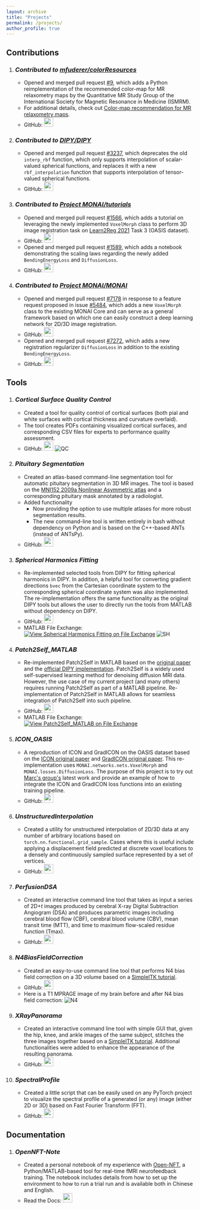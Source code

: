 ```yaml
---
layout: archive
title: "Projects"
permalink: /projects/
author_profile: true
---
```



Contributions
-------------

1. ### *Contributed to [mfuderer/colorResources](https://github.com/mfuderer/colorResources)*
    *  Opened and merged pull request [#9](https://github.com/mfuderer/colorResources/pull/9), 
       which adds a Python reimplementation of the recommended color-map for MR relaxometry maps 
       by the Quantitative MR Study Group of the International Society for Magnetic Resonance in Medicine (ISMRM).
    *  For additional details, check out [Color-map recommendation for MR relaxometry maps](https://onlinelibrary.wiley.com/doi/10.1002/mrm.30290).
    *  GitHub: [<img src="/images/github-mark.png" width="25"/>](https://github.com/mfuderer/colorResources/blob/main/exampleUse.py)

2. ### *Contributed to [DIPY/DIPY](https://github.com/dipy/dipy)*
    *  Opened and merged pull request [#3237](https://github.com/dipy/dipy/pull/3237), 
       which deprecates the old `interp_rbf` function, which only supports interpolation of scalar-valued spherical functions,
       and replaces it with a new `rbf_interpolation` function that supports interpolation of tensor-valued spherical functions.
    *  GitHub: [<img src="/images/github-mark.png" width="25"/>](https://github.com/dipy/dipy/blob/master/dipy/core/interpolation.pyx)

3. ### *Contributed to [Project MONAI/tutorials](https://github.com/Project-MONAI/tutorials)*
    *  Opened and merged pull request [#1566](https://github.com/Project-MONAI/tutorials/pull/1566), 
       which adds a tutorial on leveraging the newly implemented `VoxelMorph` class 
       to perform 3D image registration task on [Learn2Reg 2021](https://learn2reg.grand-challenge.org/Learn2Reg2021/) 
       Task 3 (OASIS dataset).
    *  GitHub: [<img src="/images/github-mark.png" width="25"/>](https://github.com/Project-MONAI/tutorials/blob/main/3d_registration/learn2reg_oasis_unpaired_brain_mr.ipynb)
    *  Opened and merged pull request [#1589](https://github.com/Project-MONAI/tutorials/pull/1589), 
       which adds a notebook demonstrating the scaling laws 
       regarding the newly added `BendingEnergyLoss` and `DiffusionLoss`.
    *  GitHub: [<img src="/images/github-mark.png" width="25"/>](https://github.com/Project-MONAI/tutorials/blob/main/modules/bending_energy_diffusion_loss_notes.ipynb)

4. ### *Contributed to [Project MONAI/MONAI](https://github.com/Project-MONAI/MONAI)*
    *  Opened and merged pull request [#7178](https://github.com/Project-MONAI/MONAI/pull/7178)
       in response to a feature request proposed in issue [#5484](https://github.com/Project-MONAI/MONAI/issues/5484),
       which adds a new `VoxelMorph` class to the existing MONAI Core and can serve as a general framework 
       based on which one can easily construct a deep learning network for 2D/3D image registration.
    *  GitHub: [<img src="/images/github-mark.png" width="25"/>](https://github.com/Project-MONAI/MONAI/blob/dev/monai/networks/nets/voxelmorph.py)
    *  Opened and merged pull request [#7272](https://github.com/Project-MONAI/MONAI/pull/7272), 
       which adds a new registration regularizer `DiffusionLoss` in addition to the existing `BendingEnergyLoss`.
    *  GitHub: [<img src="/images/github-mark.png" width="25"/>](https://github.com/Project-MONAI/MONAI/blob/dev/monai/losses/deform.py)

Tools
-----

1. ### *Cortical Surface Quality Control*
    *  Created a tool for quality control of cortical surfaces (both pial and white surfaces with cortical thickness and curvature overlaid).
    *  The tool creates PDFs containing visualized cortical surfaces, and corresponding CSV files for experts to performance quality assessment.
    *  GitHub: [<img src="/images/github-mark.png" width="25"/>](https://github.com/kvttt/Cortical_Surface_QC)
    ![QC](/images/QC.png)

2. ### *Pituitary Segmentation*
    *  Created an atlas-based command-line segmentation tool for automatic pituitary segmentation in 3D MR images. 
       The tool is based on the [MNI152 2009a Nonlinear Asymmetric atlas](https://www.bic.mni.mcgill.ca/ServicesAtlases/ICBM152NLin2009)
       and a corresponding pituitary mask annotated by a radiologist.
    *  Added functionality
        *  Now providing the option to use multiple atlases for more robust segmentation results. 
        *  The new command-line tool is written entirely in bash without dependency on Python and is based on the C++-based ANTs (instead of ANTsPy).
    *  GitHub: [<img src="/images/github-mark.png" width="25"/>](https://github.com/kvttt/Pituitary_Segmentation)

3. ### *Spherical Harmonics Fitting*
    *  Re-implemented selected tools from DIPY for fitting spherical harmonics in DIPY.
       In addition, a helpful tool for converting gradient directions `bvec` from the 
       Cartesian coordinate system to the corresponding spherical coordinate system was also implemented.
       The re-implementation offers the same functionality as the original DIPY tools 
       but allows the user to directly run the tools from MATLAB without dependency on DIPY.
    *  GitHub: [<img src="/images/github-mark.png" width="25"/>](https://github.com/kvttt/Spherical-Harmonics-Fitting)
    *  MATLAB File Exchange: [![View Spherical Harmonics Fitting on File Exchange](https://www.mathworks.com/matlabcentral/images/matlab-file-exchange.svg)](https://www.mathworks.com/matlabcentral/fileexchange/168591-spherical-harmonics-fitting)
    ![SH](/images/SH.jpg)

4. ### *Patch2Self_MATLAB*
    *  Re-implemented Patch2Self in MATLAB based on the [original paper](https://arxiv.org/abs/2011.01355) 
       and the [official DIPY implementation](https://github.com/dipy/dipy/blob/master/dipy/denoise/patch2self.py). 
       Patch2Self is a widely used self-supervised learning method for denoising diffusion MRI data. 
       However, the use case of my current project (and many others) requires running Patch2Self as part of a MATLAB pipeline.
       Re-implementation of Patch2Self in MATLAB allows for seamless integration of Patch2Self into such pipeline.
    *  GitHub: [<img src="/images/github-mark.png" width="25"/>](https://github.com/kvttt/Patch2Self_MATLAB)
    *  MATLAB File Exchange: [![View Patch2Self_MATLAB on File Exchange](https://www.mathworks.com/matlabcentral/images/matlab-file-exchange.svg)](https://www.mathworks.com/matlabcentral/fileexchange/168596-patch2self_matlab)

5. ### *ICON_OASIS*
    *  A reproduction of ICON and GradICON on the OASIS dataset 
       based on the [ICON original paper](https://arxiv.org/abs/2105.04459) and [GradICON original paper](https://arxiv.org/abs/2206.05897). 
       This re-implementation uses `MONAI.networks.nets.VoxelMorph` and `MONAI.losses.DiffusionLoss`. 
       The purpose of this project is to try out [Marc's group's](https://biag.cs.unc.edu/author/marc-niethammer/) latest work 
       and provide an example of how to integrate the ICON and GradICON loss functions into an existing training pipeline.
    *  GitHub: [<img src="/images/github-mark.png" width="25"/>](https://github.com/kvttt/ICON_OASIS)

6. ### *UnstructuredInterpolation*
    *  Created a utility for unstructured interpolation of 2D/3D data 
       at any number of arbitrary locations based on `torch.nn.functional.grid_sample`. 
       Cases where this is useful include applying a displacement field 
       predicted at discrete voxel locations to a densely and continuously sampled surface 
       represented by a set of vertices.
    * GitHub: [<img src="/images/github-mark.png" width="25"/>](https://github.com/kvttt/UnstructuredInterpolation)

7. ### *PerfusionDSA*
    *  Created an interactive command line tool that takes as input a series of 2D$+t$ images 
       produced by cerebral X-ray Digital Subtraction Angiogram (DSA) and produces parametric images 
       including cerebral blood flow (CBF), cerebral blood volume (CBV), mean transit time (MTT), 
       and time to maximum flow-scaled residue function (Tmax).
    *  GitHub: [<img src="/images/github-mark.png" width="25"/>](https://github.com/kvttt/PerfusionDSA)

8. ### *N4BiasFieldCorrection*
    *  Created an easy-to-use command line tool that performs N4 bias field correction on a 3D volume 
       based on a [SimpleITK tutorial](https://simpleitk.readthedocs.io/en/master/link_N4BiasFieldCorrection_docs.html).
    *  GitHub: [<img src="/images/github-mark.png" width="25"/>](https://github.com/kvttt/N4BiasFieldCorrection)
    *  Here is a T1 MPRAGE image of my brain before and after N4 bias field correction:
    ![N4](/images/N4.png)

9. ### *XRayPanorama*
    *  Created an interactive command line tool with simple GUI that, 
       given the hip, knee, and ankle images of the same subject, 
       stitches the three images together based on a [SimpleITK tutorial](https://github.com/SimpleITK/TUTORIAL/blob/main/07_registration_application.ipynb). 
       Additional functionalities were added to enhance the appearance of the resulting panorama.
    *  GitHub: [<img src="/images/github-mark.png" width="25"/>](https://github.com/kvttt/XRayPanorama)

10. ### *SpectralProfile*
     *  Created a little script that can be easily used on any PyTorch project to visualize the spectral profile 
        of a generated (or any) image (either 2D or 3D) based on Fast Fourier Transform (FFT).
     *  GitHub: [<img src="/images/github-mark.png" width="25"/>](https://github.com/kvttt/SpectralProfile)


Documentation
-------------

1. ### *OpenNFT-Note*
    *  Created a personal notebook of my experience with [Open-NFT](https://doi.org/10.1016/j.neuroimage.2017.06.039), 
       a Python/MATLAB-based tool for real-time fMRI neurofeedback training. 
       The notebook includes details from how to set up the environment to how to run a trial run 
       and is available both in Chinese and English.
    *  Read the Docs: [<img src="/images/logo-dark.png" width="25"/>](https://opennft-notes.readthedocs.io/en/latest/)
